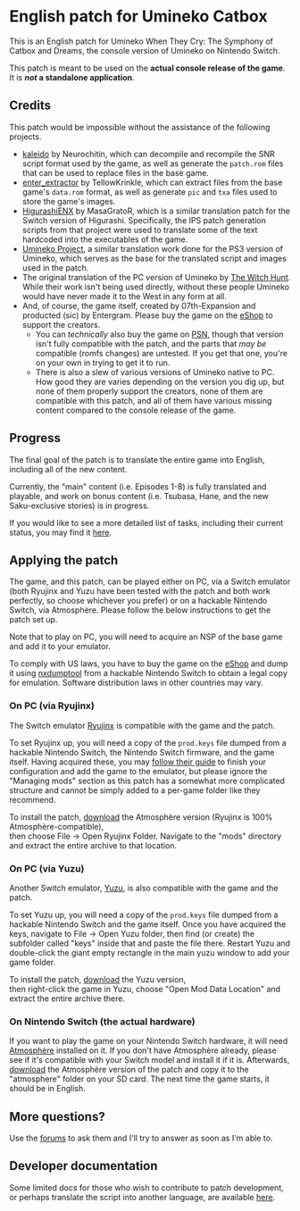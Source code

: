 # English patch for Umineko Catbox

This is an English patch for Umineko When They Cry: The Symphony of Catbox and Dreams, the console version
of Umineko on Nintendo Switch.

This patch is meant to be used on the **actual console release of the game**. It is ***not* a standalone application**.

## Credits

This patch would be impossible without the assistance of the following projects.

- [kaleido](https://gitlab.com/Neurochitin/kaleido/-/tree/saku/) by Neurochitin, which can decompile and recompile the SNR script format used by the game, as well as generate the `patch.rom` files that can be used to replace files in the base game.
- [enter_extractor](https://github.com/07th-mod/enter_extractor) by TellowKrinkle, which can extract files from the base game's `data.rom` format, as well as generate `pic` and `txa` files used to store the game's images.
- [HigurashiENX](https://github.com/masagrator/HigurashiENX) by MasaGratoR, which is a similar translation patch for the Switch version of Higurashi. Specifically, the IPS patch generation scripts from that project were used to translate some of the text hardcoded into the executables of the game.
- [Umineko Project](https://umineko-project.org), a similar translation work done for the PS3 version of Umineko, which serves as the base for the translated script and images used in the patch.
- The original translation of the PC version of Umineko by [The Witch Hunt](https://witch-hunt.com). While their work isn't being used directly, without these people Umineko would have never made it to the West in any form at all.
- And, of course, the game itself, created by 07th-Expansion and producted (sic) by Entergram. Please buy the game on the [eShop](https://store-jp.nintendo.com/list/software/70010000012343.html) to support the creators.
  - You can *technically* also buy the game on [PSN](https://store.playstation.com/ja-jp/product/JP0741-CUSA16973_00-UMINEKOSAKUZZZZZ), though that version isn't fully compatible with the patch, and the parts that *may be* compatible (romfs changes) are untested. If you get that one, you're on your own in trying to get it to run.
  - There is also a slew of various versions of Umineko native to PC. How good they are varies depending on the version you dig up, but none of them properly support the creators, none of them are compatible with this patch, and all of them have various missing content compared to the console release of the game.

## Progress
The final goal of the patch is to translate the entire game into English, including all of the new content.

Currently, the "main" content (i.e. Episodes 1-8) is fully translated and playable, and work on bonus content (i.e. Tsubasa, Hane, and the new Saku-exclusive stories) is in progress.

If you would like to see a more detailed list of tasks, including their current status, you may find it [here](../../issues/3).

## Applying the patch

The game, and this patch, can be played either on PC, via a Switch emulator
(both Ryujinx and Yuzu have been tested with the patch and both work perfectly, so choose whichever you prefer)
or on a hackable Nintendo Switch, via Atmosphère. Please follow the below instructions to get the patch set up.

Note that to play on PC, you will need to acquire an NSP of the base game and add it to your emulator.

To comply with US laws, you have to buy the game on the [eShop](https://store-jp.nintendo.com/list/software/70010000012343.html) and dump it using [nxdumptool](https://github.com/DarkMatterCore/nxdumptool) from a hackable Nintendo Switch to obtain a legal copy for emulation. Software distribution laws in other countries may vary.

### On PC (via Ryujinx)

The Switch emulator [Ryujinx](https://ryujinx.org/) is compatible with the game and the patch.

To set Ryujinx up, you will need a copy of the `prod.keys` file dumped from a hackable Nintendo Switch, the Nintendo Switch firmware, and the game itself. Having acquired these, you may [follow their guide](https://github.com/Ryujinx/Ryujinx/wiki/Ryujinx-Setup-&-Configuration-Guide) to finish your configuration and add the game to the emulator, but please ignore the "Managing mods" section as this patch has a somewhat more complicated structure and cannot be simply added to a per-game folder like they recommend.

To install the patch, [download](../../releases/latest/download/patch_atmos.zip) the Atmosphère version (Ryujinx is 100% Atmosphère-compatible),
<br>then choose File -> Open Ryujinx Folder. Navigate to the "mods" directory and extract the entire archive to that location.

### On PC (via Yuzu)
Another Switch emulator, [Yuzu](https://yuzu-emu.org), is also compatible with the game and the patch.

To set Yuzu up, you will need a copy of the `prod.keys` file dumped from a hackable Nintendo Switch and the game itself. Once you have acquired the keys, navigate to File -> Open Yuzu folder, then find (or create) the subfolder called "keys" inside that and paste the file there. Restart Yuzu and double-click the giant empty rectangle in the main yuzu window to add your game folder.

To install the patch, [download](../../releases/latest/download/patch_yuzu.zip) the Yuzu version,
<br>then right-click the game in Yuzu, choose "Open Mod Data Location" and extract the entire archive there.

### On Nintendo Switch (the actual hardware)

If you want to play the game on your Nintendo Switch hardware, it will need [Atmosphère](https://github.com/Atmosphere-NX/Atmosphere) installed on it.
If you don't have Atmosphère already, please see if it's compatible with your Switch model and install it if it is.
Afterwards, [download](../../releases/latest/download/patch_atmos.zip) the Atmosphère version of the patch and copy it to the "atmosphere" folder on your SD card.
The next time the game starts, it should be in English.

## More questions?

Use the [forums](../../discussions) to ask them and I'll try to answer as soon as I'm able to.

## Developer documentation

Some limited docs for those who wish to contribute to patch development, or perhaps translate the script into another language, are available [here](CONTRIBUTING.md).

